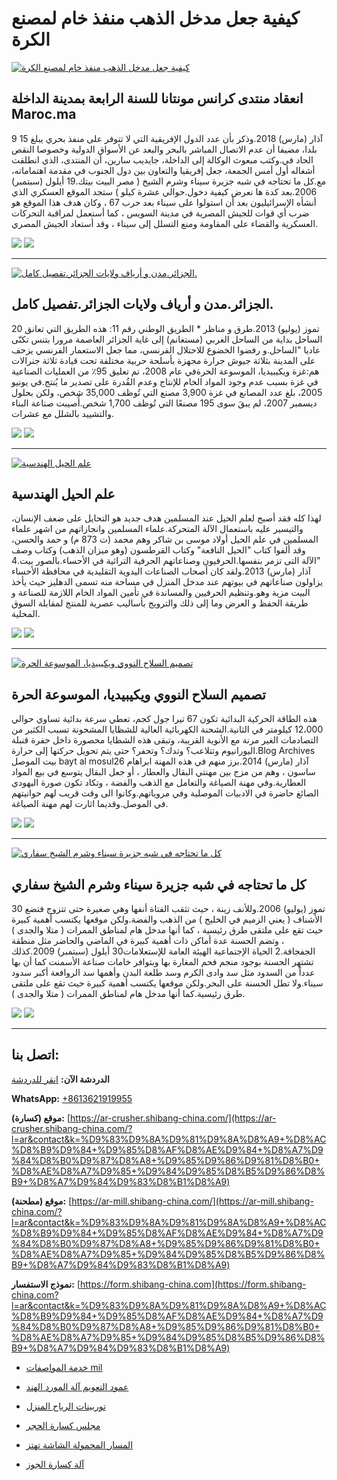 # كيفية جعل مدخل الذهب منفذ خام لمصنع الكرة

<a href="https://swt.shibang-china.com/?l=ar&img&k=%D9%83%D9%8A%D9%81%D9%8A%D8%A9+%D8%AC%D8%B9%D9%84+%D9%85%D8%AF%D8%AE%D9%84+%D8%A7%D9%84%D8%B0%D9%87%D8%A8+%D9%85%D9%86%D9%81%D8%B0+%D8%AE%D8%A7%D9%85+%D9%84%D9%85%D8%B5%D9%86%D8%B9+%D8%A7%D9%84%D9%83%D8%B1%D8%A9" target="_blank">![كيفية جعل مدخل الذهب منفذ خام لمصنع الكرة](http://static.shibang-china.com/all-800x300/1218.jpg)</a>

## انعقاد منتدى كرانس مونتانا للسنة الرابعة بمدينة الداخلة Maroc.ma
9 آذار (مارس) 2018.وذكر بأن عدد الدول الإفريقية التي لا تتوفر على منفذ بحري يبلغ 15 بلدا، مضيفا أن عدم الاتصال المباشر بالبحر والبعد عن الأسواق الدولية وخصوصا النقص الحاد في.وكتب مبعوث الوكالة إلى الداخلة، جايديب سارين، أن المنتدى، الذي انطلقت أشغاله أول أمس الجمعة، جعل إفريقيا والتعاون بين دول الجنوب في مقدمة اهتماماته، مع.كل ما تحتاجه في شبه جزيرة سيناء وشرم الشيخ ( مصر البيت بيتك.19 أيلول (سبتمبر) 2006.بعد كدة ها نعرض كيفية دخول.حوالي عشرة كيلو ) ستجد الموقع العسكري الذي أنشأه الإسرائيليون بعد أن استولوا على سيناء بعد حرب 67 ، وكان هدف هذا الموقع هو ضرب أي قوات للجيش المصرية في مدينة السويس ، كما أستعمل لمراقبة التحركات العسكرية والقضاء على المقاومة ومنع التسلل إلى سيناء ، وقد أستعاد الجيش المصري.


<a href="https://whatsapp.shibangsoft.com/WhatsApp.php" target="_blank" title="WhatsApp">![](http://static.shibang-china.com/icon/whatsapp.png)</a> <a href="https://swt.shibang-china.com/?l=ar&icon&k=%D9%83%D9%8A%D9%81%D9%8A%D8%A9+%D8%AC%D8%B9%D9%84+%D9%85%D8%AF%D8%AE%D9%84+%D8%A7%D9%84%D8%B0%D9%87%D8%A8+%D9%85%D9%86%D9%81%D8%B0+%D8%AE%D8%A7%D9%85+%D9%84%D9%85%D8%B5%D9%86%D8%B9+%D8%A7%D9%84%D9%83%D8%B1%D8%A9" target="_blank">![](http://static.shibang-china.com/icon/chat-ar.png)</a>

---

<a href="https://swt.shibang-china.com/?l=ar&img&k=%D9%83%D9%8A%D9%81%D9%8A%D8%A9+%D8%AC%D8%B9%D9%84+%D9%85%D8%AF%D8%AE%D9%84+%D8%A7%D9%84%D8%B0%D9%87%D8%A8+%D9%85%D9%86%D9%81%D8%B0+%D8%AE%D8%A7%D9%85+%D9%84%D9%85%D8%B5%D9%86%D8%B9+%D8%A7%D9%84%D9%83%D8%B1%D8%A9" target="_blank">![الجزائر.مدن و أرياف ولايات الجزائر.تفصيل كامل.](http://static.shibang-china.com/all-800x300/487.jpg)</a>

## الجزائر.مدن و أرياف ولايات الجزائر.تفصيل كامل.
20 تموز (يوليو) 2013.طرق و مناظر * الطريق الوطني رقم 11: هذه الطريق التي تعانق الساحل بداية من الساحل الغربي (مستغانم) إلى غاية الجزائر العاصمة مرورا بتنس تكنّى عاديا &quot;الساحل.و رفضوا الخضوع للاحتلال الفرنسي، مما جعل الاستعمار الفرنسي يزحف على المدينة بثلاثة جيوش جرارة مجهزة بأسلحة حربية مختلفة تحت قيادة ثلاثة جنرالات هم:غزة ويكيبيديا، الموسوعة الحرةفي عام 2008، تم تعليق 95٪ من العمليات الصناعية في غزة بسبب عدم وجود المواد الخام للإنتاج وعدم القُدرة على تصدير ما يُنتج.في يونيو 2005، بلغ عدد المصانع في غزة 3,900 مصنع التي تُوظف 35,000 شخص، ولكن بحلول ديسمبر 2007، لم يبقَ سوى 195 مصنعًا التي تُوظف 1,700 شخص.أُصيبت صناعة البناء والتشييد بالشلل مع عشرات.


<a href="https://whatsapp.shibangsoft.com/WhatsApp.php" target="_blank" title="WhatsApp">![](http://static.shibang-china.com/icon/whatsapp.png)</a> <a href="https://swt.shibang-china.com/?l=ar&icon&k=%D9%83%D9%8A%D9%81%D9%8A%D8%A9+%D8%AC%D8%B9%D9%84+%D9%85%D8%AF%D8%AE%D9%84+%D8%A7%D9%84%D8%B0%D9%87%D8%A8+%D9%85%D9%86%D9%81%D8%B0+%D8%AE%D8%A7%D9%85+%D9%84%D9%85%D8%B5%D9%86%D8%B9+%D8%A7%D9%84%D9%83%D8%B1%D8%A9" target="_blank">![](http://static.shibang-china.com/icon/chat-ar.png)</a>

---

<a href="https://swt.shibang-china.com/?l=ar&img&k=%D9%83%D9%8A%D9%81%D9%8A%D8%A9+%D8%AC%D8%B9%D9%84+%D9%85%D8%AF%D8%AE%D9%84+%D8%A7%D9%84%D8%B0%D9%87%D8%A8+%D9%85%D9%86%D9%81%D8%B0+%D8%AE%D8%A7%D9%85+%D9%84%D9%85%D8%B5%D9%86%D8%B9+%D8%A7%D9%84%D9%83%D8%B1%D8%A9" target="_blank">![علم الحيل الهندسية](http://static.shibang-china.com/all-800x300/43.jpg)</a>

## علم الحيل الهندسية
لهذا كله فقد أصبح لعلم الحيل عند المسلمين هدف جديد هو التحايل على ضعف الإنسان، والتيسير عليه باستعمال الآلة المتحركة.علماء المسلمين وانجازاتهم من اشهر علماء المسلمين في علم الحيل أولاد موسى بن شاكر وهم محمد (ت 873 م) و حمد والحسن، وقد ألفوا كتاب &quot;الحيل النافعة&quot; وكتاب القرطسون (وهو ميزان الذهب) وكتاب وصف &quot;الآلة التى تزمر بنفسها.الحرفيون وصناعاتهم الحرفية التراثية في الأحساء.بالصور بيت.4 آذار (مارس) 2013.ولقد كان أصحاب الصناعات اليدوية التقليدية في محافظة الأحساء يزاولون صناعاتهم في بيوتهم عند مدخل المنزل في مساحة منه تسمى الدهليز حيث يأخذ البيت مزية وهو.وتنظيم الحرفيين والمساندة في تأمين المواد الخام اللازمة للصناعة و طريقة الحفظ و العرض وما إلى ذلك والترويج بأساليب عصرية للمنتج لمقابلة السوق المحلية.


<a href="https://whatsapp.shibangsoft.com/WhatsApp.php" target="_blank" title="WhatsApp">![](http://static.shibang-china.com/icon/whatsapp.png)</a> <a href="https://swt.shibang-china.com/?l=ar&icon&k=%D9%83%D9%8A%D9%81%D9%8A%D8%A9+%D8%AC%D8%B9%D9%84+%D9%85%D8%AF%D8%AE%D9%84+%D8%A7%D9%84%D8%B0%D9%87%D8%A8+%D9%85%D9%86%D9%81%D8%B0+%D8%AE%D8%A7%D9%85+%D9%84%D9%85%D8%B5%D9%86%D8%B9+%D8%A7%D9%84%D9%83%D8%B1%D8%A9" target="_blank">![](http://static.shibang-china.com/icon/chat-ar.png)</a>

---

<a href="https://swt.shibang-china.com/?l=ar&img&k=%D9%83%D9%8A%D9%81%D9%8A%D8%A9+%D8%AC%D8%B9%D9%84+%D9%85%D8%AF%D8%AE%D9%84+%D8%A7%D9%84%D8%B0%D9%87%D8%A8+%D9%85%D9%86%D9%81%D8%B0+%D8%AE%D8%A7%D9%85+%D9%84%D9%85%D8%B5%D9%86%D8%B9+%D8%A7%D9%84%D9%83%D8%B1%D8%A9" target="_blank">![تصميم السلاح النووي ويكيبيديا، الموسوعة الحرة](http://static.shibang-china.com/all-800x300/1419.jpg)</a>

## تصميم السلاح النووي ويكيبيديا، الموسوعة الحرة
هذه الطاقة الحركية البدائية تكون 67 تيرا جول كجم، تعطي سرعة بدائية تساوي حوالي 12،000 كيلومتر في الثانية.الشحنة الكهربائية العالية للشظايا المشحونة تسبب الكثير من التصادمات الغير مرنة مع الأنوية القريبة، وتبقى هذه الشظايا محصورة داخل حفرة قنبلة اليورانيوم وتتلاعب؟ وتدك؟ وتحفر؟ حتى يتم تحويل حركتها إلى حرارة.Blog Archives بيت الموصل bayt al mosul26 آذار (مارس) 2014.برز منهم في هذه المهنة ابراهام ساسون ، وهم من مزج بين مهنتي البقال والعطار ، أو جعل البقال يتوسع في بيع المواد العطارية.وفي مهنة الصياغة والتعامل مع الذهب والفضة ، وتكاد تكون صورة اليهودي الصائغ حاضرة في الادبيات الموصلية وفي مروياتهم.وكانوا الى وقت قريب لهم حوانيتهم في الموصل.وقديما اثارت لهم مهنة الصياغة.


<a href="https://whatsapp.shibangsoft.com/WhatsApp.php" target="_blank" title="WhatsApp">![](http://static.shibang-china.com/icon/whatsapp.png)</a> <a href="https://swt.shibang-china.com/?l=ar&icon&k=%D9%83%D9%8A%D9%81%D9%8A%D8%A9+%D8%AC%D8%B9%D9%84+%D9%85%D8%AF%D8%AE%D9%84+%D8%A7%D9%84%D8%B0%D9%87%D8%A8+%D9%85%D9%86%D9%81%D8%B0+%D8%AE%D8%A7%D9%85+%D9%84%D9%85%D8%B5%D9%86%D8%B9+%D8%A7%D9%84%D9%83%D8%B1%D8%A9" target="_blank">![](http://static.shibang-china.com/icon/chat-ar.png)</a>

---

<a href="https://swt.shibang-china.com/?l=ar&img&k=%D9%83%D9%8A%D9%81%D9%8A%D8%A9+%D8%AC%D8%B9%D9%84+%D9%85%D8%AF%D8%AE%D9%84+%D8%A7%D9%84%D8%B0%D9%87%D8%A8+%D9%85%D9%86%D9%81%D8%B0+%D8%AE%D8%A7%D9%85+%D9%84%D9%85%D8%B5%D9%86%D8%B9+%D8%A7%D9%84%D9%83%D8%B1%D8%A9" target="_blank">![كل ما تحتاجه في شبه جزيرة سيناء وشرم الشيخ سفاري](http://static.shibang-china.com/all-800x300/1176.jpg)</a>

## كل ما تحتاجه في شبه جزيرة سيناء وشرم الشيخ سفاري
30 تموز (يوليو) 2006.وللأنف زينة ، حيث تثقب الفتاة أنفها وهي صغيرة حتى تتزوج فتضع الأشناف ( يعني الزميم في الخليج ) من الذهب والفضة.ولكن موقعها يكتسب أهمية كبيرة حيث تقع على ملتقى طرق رئيسية ، كما أنها مدخل هام لمناطق الممرات ( متلا والجدى ) ، وتضم الحسنة عدة أماكن ذات أهمية كبيرة في الماضي والحاضر مثل منطقة الجفجافة.2 الحياة الإجتماعية الهيئة العامة للإستعلامات30 أيلول (سبتمبر) 2009.كذلك تشتهر الحسنة بوجود منجم فحم المغارة بها وبتوافر خامات صناعة الأسمنت كما أن بها عدداً من السدود مثل سد وادى الكرم وسد طلعة البدن وأهمها سد الروافعة أكبر سدود سيناء.ولا تطل الحسنة على البحر.ولكن موقعها يكتسب أهمية كبيرة حيث تقع على ملتقى طرق رئيسية.كما أنها مدخل هام لمناطق الممرات ( متلا والجدى ).


<a href="https://whatsapp.shibangsoft.com/WhatsApp.php" target="_blank" title="WhatsApp">![](http://static.shibang-china.com/icon/whatsapp.png)</a> <a href="https://swt.shibang-china.com/?l=ar&icon&k=%D9%83%D9%8A%D9%81%D9%8A%D8%A9+%D8%AC%D8%B9%D9%84+%D9%85%D8%AF%D8%AE%D9%84+%D8%A7%D9%84%D8%B0%D9%87%D8%A8+%D9%85%D9%86%D9%81%D8%B0+%D8%AE%D8%A7%D9%85+%D9%84%D9%85%D8%B5%D9%86%D8%B9+%D8%A7%D9%84%D9%83%D8%B1%D8%A9" target="_blank">![](http://static.shibang-china.com/icon/chat-ar.png)</a>

---
## اتصل بنا:

**الدردشة الآن:** [انقر للدردشة](https://swt.shibang-china.com?l=ar&contact&k=%D9%83%D9%8A%D9%81%D9%8A%D8%A9+%D8%AC%D8%B9%D9%84+%D9%85%D8%AF%D8%AE%D9%84+%D8%A7%D9%84%D8%B0%D9%87%D8%A8+%D9%85%D9%86%D9%81%D8%B0+%D8%AE%D8%A7%D9%85+%D9%84%D9%85%D8%B5%D9%86%D8%B9+%D8%A7%D9%84%D9%83%D8%B1%D8%A9)

**WhatsApp:**  [+8613621919955](https://whatsapp.shibangsoft.com/WhatsApp.php)

**موقع (كسارة):** [https://ar-crusher.shibang-china.com/](https://ar-crusher.shibang-china.com/?l=ar&contact&k=%D9%83%D9%8A%D9%81%D9%8A%D8%A9+%D8%AC%D8%B9%D9%84+%D9%85%D8%AF%D8%AE%D9%84+%D8%A7%D9%84%D8%B0%D9%87%D8%A8+%D9%85%D9%86%D9%81%D8%B0+%D8%AE%D8%A7%D9%85+%D9%84%D9%85%D8%B5%D9%86%D8%B9+%D8%A7%D9%84%D9%83%D8%B1%D8%A9)

**موقع (مطحنة):** [https://ar-mill.shibang-china.com/](https://ar-mill.shibang-china.com/?l=ar&contact&k=%D9%83%D9%8A%D9%81%D9%8A%D8%A9+%D8%AC%D8%B9%D9%84+%D9%85%D8%AF%D8%AE%D9%84+%D8%A7%D9%84%D8%B0%D9%87%D8%A8+%D9%85%D9%86%D9%81%D8%B0+%D8%AE%D8%A7%D9%85+%D9%84%D9%85%D8%B5%D9%86%D8%B9+%D8%A7%D9%84%D9%83%D8%B1%D8%A9)

**نموذج الاستفسار:** [https://form.shibang-china.com](https://form.shibang-china.com?l=ar&contact&k=%D9%83%D9%8A%D9%81%D9%8A%D8%A9+%D8%AC%D8%B9%D9%84+%D9%85%D8%AF%D8%AE%D9%84+%D8%A7%D9%84%D8%B0%D9%87%D8%A8+%D9%85%D9%86%D9%81%D8%B0+%D8%AE%D8%A7%D9%85+%D9%84%D9%85%D8%B5%D9%86%D8%B9+%D8%A7%D9%84%D9%83%D8%B1%D8%A9)

* [خدمة المواصفات mil](../30/%D8%AE%D8%AF%D9%85%D8%A9%20%D8%A7%D9%84%D9%85%D9%88%D8%A7%D8%B5%D9%81%D8%A7%D8%AA%20mil.md)

* [عمود التعويم آلة المورد الهند](../26/%D8%B9%D9%85%D9%88%D8%AF%20%D8%A7%D9%84%D8%AA%D8%B9%D9%88%D9%8A%D9%85%20%D8%A2%D9%84%D8%A9%20%D8%A7%D9%84%D9%85%D9%88%D8%B1%D8%AF%20%D8%A7%D9%84%D9%87%D9%86%D8%AF.md)

* [توربينات الرياح المنزل](../26/%D8%AA%D9%88%D8%B1%D8%A8%D9%8A%D9%86%D8%A7%D8%AA%20%D8%A7%D9%84%D8%B1%D9%8A%D8%A7%D8%AD%20%D8%A7%D9%84%D9%85%D9%86%D8%B2%D9%84.md)

* [مجلس كسارة الحجر](../30/%D9%85%D8%AC%D9%84%D8%B3%20%D9%83%D8%B3%D8%A7%D8%B1%D8%A9%20%D8%A7%D9%84%D8%AD%D8%AC%D8%B1.md)

* [المسار المحمولة الشاشة تهتز](../28/%D8%A7%D9%84%D9%85%D8%B3%D8%A7%D8%B1%20%D8%A7%D9%84%D9%85%D8%AD%D9%85%D9%88%D9%84%D8%A9%20%D8%A7%D9%84%D8%B4%D8%A7%D8%B4%D8%A9%20%D8%AA%D9%87%D8%AA%D8%B2.md)

* [آلة كسارة الجوز](../28/%D8%A2%D9%84%D8%A9%20%D9%83%D8%B3%D8%A7%D8%B1%D8%A9%20%D8%A7%D9%84%D8%AC%D9%88%D8%B2.md)